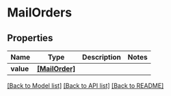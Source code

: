 # MailOrders


## Properties
Name | Type | Description | Notes
------------ | ------------- | ------------- | -------------
**value** | [**[MailOrder]**](MailOrder.md) |  | 

[[Back to Model list]](../README.md#documentation-for-models) [[Back to API list]](../README.md#documentation-for-api-endpoints) [[Back to README]](../README.md)


